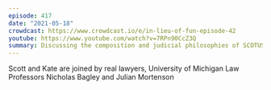 ```yaml
---
episode: 417
date: "2021-05-18"
crowdcast: https://www.crowdcast.io/e/in-lieu-of-fun-episode-42
youtube: https://www.youtube.com/watch?v=7RPn90CcZ3Q
summary: Discussing the composition and judicial philosophies of SCOTUS
---
```

Scott and Kate are joined by real lawyers, University of Michigan Law Professors Nicholas Bagley and Julian Mortenson
